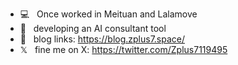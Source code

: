 - 💻 &nbsp; Once worked in Meituan and Lalamove
- 🌱 &nbsp; developing an AI consultant tool
- 📘 &nbsp; blog links: https://blog.zplus7.space/
- 𝕏 &nbsp; fine me on X: https://twitter.com/Zplus7119495


